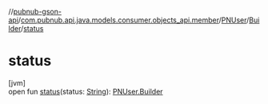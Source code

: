 //[pubnub-gson-api](../../../../index.md)/[com.pubnub.api.java.models.consumer.objects_api.member](../../index.md)/[PNUser](../index.md)/[Builder](index.md)/[status](status.md)

# status

[jvm]\
open fun [status](status.md)(status: [String](https://docs.oracle.com/javase/8/docs/api/java/lang/String.html)): [PNUser.Builder](index.md)
